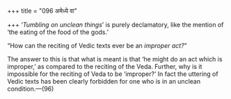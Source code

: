 +++
title = "096 अमेध्ये वा"

+++
‘*Tumbling on unclean things*’ is purely declamatory, like the mention
of ‘the eating of the food of the gods.’

“How can the reciting of Vedic texts ever be an *improper act?*”

The answer to this is that what is meant is that ‘he might do an act
which is improper,’ as compared to the reciting of the Veda. Further,
why is it impossible for the reciting of Veda to be ‘improper?’ In fact
the uttering of Vedic texts has been clearly forbidden for one who is in
an unclean condition.—(96)



